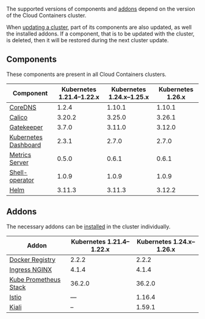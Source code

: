 The supported versions of components and [addons](../../addons-and-settings/addons) depend on the version of the Cloud Containers cluster.

When [updating a cluster](../../../operations/update), part of its components are also updated, as well the installed addons. If a component, that is to be updated with the cluster, is deleted, then it will be restored during the next cluster update.

## Components

These components are present in all Cloud Containers clusters.

<!-- prettier-ignore -->
| Component                                                           | Kubernetes 1.21.4–1.22.x  | Kubernetes 1.24.x–1.25.x  | Kubernetes 1.26.x |
| ------------------------------------------------------------------- | ------------------------- | ------------------------- | ----------------- |
| [CoreDNS](https://github.com/coredns/coredns)                         | 1.2.4     | 1.10.1    | 1.10.1 |
| [Calico](https://github.com/projectcalico/calico)                     | 3.20.2    | 3.25.0    | 3.26.1 |
| [Gatekeeper](https://github.com/open-policy-agent/gatekeeper)         | 3.7.0     | 3.11.0    | 3.12.0 |
| [Kubernetes Dashboard](https://github.com/kubernetes/dashboard)       | 2.3.1     | 2.7.0     | 2.7.0  |
| [Metrics Server](https://github.com/kubernetes-sigs/metrics-server)   | 0.5.0     | 0.6.1     | 0.6.1  |
| [Shell-operator](https://github.com/flant/shell-operator)             | 1.0.9     | 1.0.9     | 1.0.9  |
| [Helm](https://github.com/helm/helm)                                  | 3.11.3    | 3.11.3    | 3.12.2 |

## Addons

The necessary addons can be [installed](../../../operations/addons/manage-addons#installing_the_addon) in the cluster individually.

<!-- prettier-ignore -->
| Addon                                                                             | Kubernetes 1.21.4–1.22.x  | Kubernetes 1.24.x–1.26.x  |
| --------------------------------------------------------------------------------- | ------------------------- | ------------------------- |
| [Docker Registry](https://github.com/twuni/docker-registry.helm)                  | 2.2.2     | 2.2.2     |
| [Ingress NGINX](https://github.com/kubernetes/ingress-nginx)                      | 4.1.4     | 4.1.4     |
| [Kube Prometheus Stack](https://github.com/prometheus-operator/kube-prometheus)   | 36.2.0    | 36.2.0    |
| [Istio](https://github.com/istio/istio)                                           | —         | 1.16.4    |
| [Kiali](https://github.com/kiali/kiali)                                           | –         | 1.59.1    |
